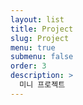 ```yaml
---
layout: list
title: Project
slug: Project
menu: true
submenu: false
order: 3
description: >
  미니 프로젝트
---
```

